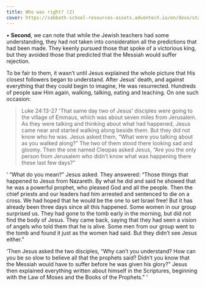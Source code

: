 ```yaml
---
title: Who was right? (2)
cover: https://sabbath-school-resources-assets.adventech.io/en/devo/start-into-life/06-what-the-world-needs-now/cSb1673279644091.jpg
---
```


• **Second**, we can note that while the Jewish teachers had some understanding, they had not taken into consideration all the predictions that had been made. They keenly pursued those that spoke of a victorious king, but they avoided those that predicted that the Messiah would suffer rejection.

To be fair to them, it wasn’t until Jesus explained the whole picture that His closest followers began to understand. After Jesus’ death, and against everything that they could begin to imagine, He was resurrected. Hundreds of people saw Him again, walking, talking, eating and teaching. On one such occasion: 

> <callout>Luke 24:13-27</callout>
> 'That same day two of Jesus’ disciples were going to the village of Emmaus, which was about seven miles from Jerusalem. As they were talking and thinking about what had happened, Jesus came near and started walking along beside them. But they did not know who he was. Jesus asked them, “What were you talking about as you walked along?” The two of them stood there looking sad and gloomy. Then the one named Cleopas asked Jesus, “Are you the only person from Jerusalem who didn’t know what was happening there these last few days?”

‘ “What do you mean?” Jesus asked. They answered: “Those things that happened to Jesus from Nazareth. By what he did and said he showed that he was a powerful prophet, who pleased God and all the people. Then the chief priests and our leaders had him arrested and sentenced to die on a cross. We had hoped that he would be the one to set Israel free! But it has already been three days since all this happened. Some women in our group surprised us. They had gone to the tomb early in the morning, but did not find the body of Jesus. They came back, saying that they had seen a vision of angels who told them that he is alive. Some men from our group went to the tomb and found it just as the women had said. But they didn’t see Jesus either.”

‘Then Jesus asked the two disciples, “Why can’t you understand? How can you be so slow to believe all that the prophets said? Didn’t you know that the Messiah would have to suffer before he was given his glory?” Jesus then explained everything written about himself in the Scriptures, beginning with the Law of Moses and the Books of the Prophets." '
